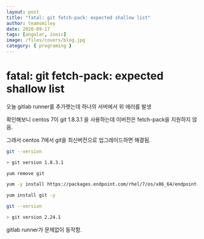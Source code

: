 ```yaml
---
layout: post
title: "fatal: git fetch-pack: expected shallow list"
author: teamsmiley
date: 2020-09-17
tags: [angular, ionic]
image: /files/covers/blog.jpg
category: { programing }
---
```


# fatal: git fetch-pack: expected shallow list

오늘 gitlab runner를 추가햇는데 하나의 서버에서 위 에러를 발생

확인해보니 centos 7이 git 1.8.3.1 을 사용하는데 이버전은 fetch-pack을 지원하지 않음.

그래서 centos 7에서 git을 최신버전으로 업그레이드하면 해결됨.

```bash
git --version

> git version 1.8.3.1

yum remove git

yum -y install https://packages.endpoint.com/rhel/7/os/x86_64/endpoint-repo-1.7-1.x86_64.rpm

yum install git -y

git --version

> git version 2.24.1
```

gitlab runner가 문제없이 동작함.
